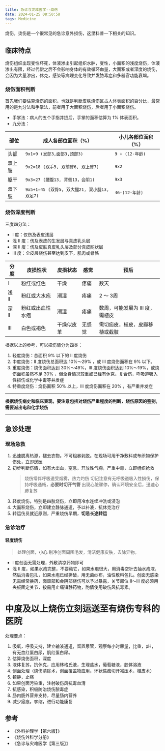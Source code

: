 ```yaml
---
title: 急诊与灾难医学--烧伤
date: 2024-01-25 08:50:58
tags: Medicine
---
```


烧伤，烫伤是一个很常见的急诊意外损伤，这里科普一下相关的知识。


## 临床特点
烧伤组织出现变性坏死，体液渗出引起组织水肿，变性，小面积的浅度烧伤，体液渗出有限，经过代偿之后不会影响身体的有效循环血量，大面积或者深度的烧伤，会因为大量渗出，休克，感染等病理变化导致并发脓毒症和多器官功能衰竭。

### 烧伤面积判断

首先我们要估算烧伤的面积，也就是判断皮肤烧伤区占人体表面积的百分比，最常用的是九分法和手掌法，前者用于大面积烧伤，后者用于小面积烧伤。

- 手掌法：病人的五个手指并拢后，手掌的面积估算为 1% 体表面积。
- 九分法：

| 部位   | 成人各部位面积（%）                           | 小儿各部位面积（%） |
| ------ | --------------------------------------------- | ------------------- |
| 头额   | `9x1=9 (发部3,面部3,颈部3)`                   | `9 + (12-年龄) `    |
| 双上肢 | `9x2=18 (双手5, 双前臂6, 双上臂7)`            | `9x2`               |
| 躯干   | `9x3=27 (腰腹13, 背侧13，会阴1)`              | `9x3`               |
| 双下肢 | `9x5+1=45 (双臀5, 双大腿21, 双小腿13, 双足7)` | `46-(12-年龄)`      |

### 烧伤深度判断

三度四分法：
- I 度：仅伤及表皮浅层
- 浅 II 度：伤及表皮的生发层与真皮乳头层
- 深 II 度：伤及皮肤真皮乳头层及部分真皮网状层
- III 度：全皮层烧伤甚至达到皮下，肌肉或骨骼

| 分度  | 皮损性状         | 皮损状态   | 感觉   | 预后                            |
| ----- | ---------------- | ---------- | ------ | ------------------------------- |
| I     | 粉红或红色       | 干燥       | 疼痛   | 数天                            |
| 浅 II | 粉红或大水疱     | 潮湿       | 疼痛   | 2 ～ 3周                        |
| 深 II | 粉红或出血性水疱 | 潮湿       | 疼痛   | 数周，可能发展为 III 度，需植皮 |
| III   | 白色或褐色       | 干燥似皮革 | 无感觉 | 需切痂皮，植皮，皮瓣移植或截肢  |

根据以上的参考，可以把伤情分为四类：
1. 轻度烧伤：总面积 9% 以下的 II 度烧伤
2. 中度烧伤：II 度烧伤总面积达 10%～29% ，或 III 度烧伤面积在 9% 以下。
3. 重度烧伤：烧伤面积达到 30%～49%，III 度烧伤面积达到 10%～19%，或烧伤面积虽然不足 30% ，但全身情况较重或已经有休克，复合伤，呼吸道吸入性损伤或化学中毒等并发症
4. 特重度烧伤：烧伤面积 50% 以上，III 度烧伤面积在 20% ，有严重并发症

---

__根据烧伤病史和临床表现，要注意包括对烧伤严重程度的判断，烧伤原因的鉴别，需要派出电和化学烧伤__

---

## 急诊处理

### 现场急救
1. 迅速脱离热源，褪去衣物，不可粗暴剥脱。在现场可用干净敷料或布织物保护伤处，立即送医
2. 初步判断伤情，如有大出血，窒息，开放性气胸，严重中毒，立即组织抢救
   > 烧伤常伴呼吸道受烟雾，热力灼伤
   > 切记注意有无呼吸道吸入性损伤，保持呼吸通畅，__必要时切开气管__
   > 出现心脏骤停，确认环境安全后，迅速心肺复苏
3. 轻度烧伤，特别是四肢烧伤，立即用冷水连续冲洗或浸泡
4. 大面积烧伤，立即建立静脉通道，予以补液，抗休克治疗
5. 转运伤员就近原则，严重烧伤早期，__切忌长途转运__

### 急诊治疗

#### 轻度烧伤
> 处理创面，__小心__ 剔净创面周围毛发，清洁健康皮肤，去除异物。

- I 度创面无需处理，外敷清凉药物即可
- 浅 II 度，如果水疱完整，不要动它，如果水疱很大，用消毒空针去抽水疱液，然后消毒包扎，如果水疱已经撕破，用无菌纱布，油性敷料包扎。创面无感染无需经常换药，面颈部和会阴部烧伤可以予以暴露，关节部位 II～III 度必须用夹板固定关节，按需用止痛镇静药物，酌情使用破伤风抗毒素。

# 中度及以上烧伤立刻运送至有烧伤专科的医院

处理要点：
1. 吸氧，呼吸支持，建立输液通道，留置尿管，观察每小时尿量，比重，pH，有无血红蛋白尿，肌红蛋白尿。
2. 估算烧伤面积，深度
3. 液体复苏，抗休克，应用林格氏液，生理盐水，葡萄糖液，胶体溶液
4. 创面处理（烧伤清除术，创面覆盖物应用，环状焦痂切开减压术，植皮术）
5. 镇静，止痛
6. 如果创面污染重，注射破伤风抗毒血清
7. 抗感染，积极防治烧伤脓毒症
8. 肠内肠外营养支持，尽量肠内营养
9. 减少瘢痕，挛缩，进行功能康复

## 参考
- 《外科护理学【第六版】》
- 《烧伤外科学分册》
- 《急诊与灾难医学【第三版】》